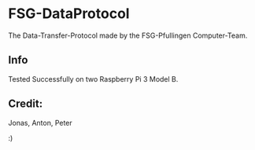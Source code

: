 # FSG-DataProtocol
The Data-Transfer-Protocol made by the FSG-Pfullingen Computer-Team.

## Info
Tested Successfully on two Raspberry Pi 3 Model B.

## Credit:
Jonas, Anton, Peter



:)
